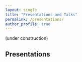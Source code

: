 ```yaml
---
layout: single
title: "Presentations and Talks"
permalink: /presentations/
author_profile: true
---
```


(under construction)
## Presentations
